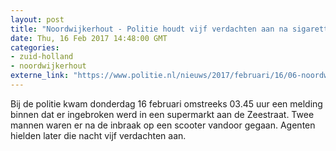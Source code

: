 ```yaml
---
layout: post
title: "Noordwijkerhout - Politie houdt vijf verdachten aan na sigarettendiefstal Noordwijkerhout"
date: Thu, 16 Feb 2017 14:48:00 GMT
categories: 
- zuid-holland 
- noordwijkerhout 
externe_link: "https://www.politie.nl/nieuws/2017/februari/16/06-noordwijkerhout-politie-houdt-vijf-verdachten-aan-na-sigarettendiefstal-noordwijkerhout.html"
---
```


Bij de politie kwam donderdag 16 februari omstreeks 03.45 uur een melding binnen dat er ingebroken werd in een supermarkt aan de Zeestraat. Twee mannen waren er na de inbraak op een scooter vandoor gegaan. Agenten hielden later die nacht vijf verdachten aan.
